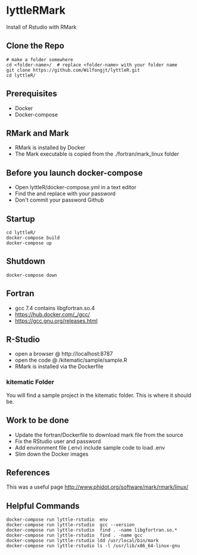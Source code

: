 # lyttleRMark
Install of Rstudio with RMark


## Clone the Repo
```
# make a folder somewhere
cd <folder-name>/  # replace <folder-name> with your folder name
git clone https://github.com/Wilfongjt/lyttleR.git
cd lyttleR/

```

## Prerequisites
* Docker
* Docker-compose

## RMark and Mark
* RMark is installed by Docker
* The Mark executable is copied from the ./fortran/mark_linux folder

## Before you launch docker-compose
* Open lyttleR/docker-compose.yml in a text editor
* Find the <your-pass-word>  and replace with your password
* Don't commit your password Github

## Startup
```
cd lyttleR/
docker-compose build
docker-compose up
```
## Shutdown
```
docker-compose down
```

## Fortran
* gcc 7.4 contains libgfortran.so.4
* https://hub.docker.com/_/gcc/ 
* https://gcc.gnu.org/releases.html


## R-Studio
* open a browser @ http://localhost:8787
* open the code @ /kitematic/sample/sample.R
* RMark is installed via the Dockerfile

### kitematic Folder
You will find a sample project in the kitematic folder.  This is where it should be.


## Work to be done
* Update the fortran/Dockerfile to download mark file from the source
* Fix the RStudio user and password
* Add environment file (.env) include sample code to load .env
* Slim down the Docker images

## References
This was a useful page http://www.phidot.org/software/mark/rmark/linux/

## Helpful Commands
```
docker-compose run lyttle-rstudio  env
docker-compose run lyttle-rstudio  gcc --version
docker-compose run lyttle-rstudio  find . -name libgfortran.so.*
docker-compose run lyttle-rstudio  find . -name gcc
docker-compose run lyttle-rstudio ldd /usr/local/bin/mark
docker-compose run lyttle-rstudio ls -l /usr/lib/x86_64-linux-gnu

```
